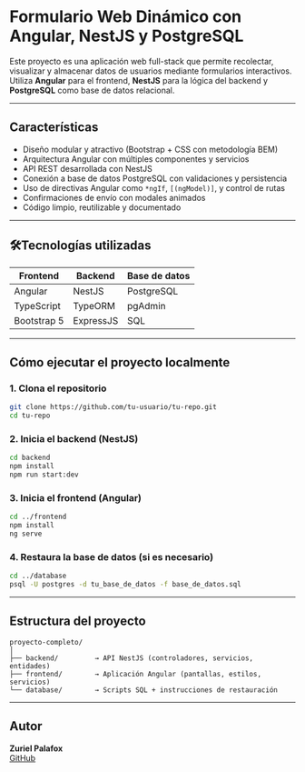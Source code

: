 # Formulario Web Dinámico con Angular, NestJS y PostgreSQL

Este proyecto es una aplicación web full-stack que permite recolectar, visualizar y almacenar datos de usuarios mediante formularios interactivos. Utiliza **Angular** para el frontend, **NestJS** para la lógica del backend y **PostgreSQL** como base de datos relacional.

---

## Características

- Diseño modular y atractivo (Bootstrap + CSS con metodología BEM)
- Arquitectura Angular con múltiples componentes y servicios
- API REST desarrollada con NestJS
- Conexión a base de datos PostgreSQL con validaciones y persistencia
- Uso de directivas Angular como `*ngIf`, `[(ngModel)]`, y control de rutas
- Confirmaciones de envío con modales animados
- Código limpio, reutilizable y documentado

---

## 🛠Tecnologías utilizadas

| Frontend     | Backend     | Base de datos |
|--------------|-------------|----------------|
| Angular      | NestJS      | PostgreSQL     |
| TypeScript   | TypeORM     | pgAdmin        |
| Bootstrap 5  | ExpressJS   | SQL            |

---

## Cómo ejecutar el proyecto localmente

### 1. Clona el repositorio

```bash
git clone https://github.com/tu-usuario/tu-repo.git
cd tu-repo
```

### 2. Inicia el backend (NestJS)

```bash
cd backend
npm install
npm run start:dev
```

### 3. Inicia el frontend (Angular)

```bash
cd ../frontend
npm install
ng serve
```

### 4. Restaura la base de datos (si es necesario)

```bash
cd ../database
psql -U postgres -d tu_base_de_datos -f base_de_datos.sql
```

---

## Estructura del proyecto

```
proyecto-completo/
│
├── backend/         → API NestJS (controladores, servicios, entidades)
├── frontend/        → Aplicación Angular (pantallas, estilos, servicios)
└── database/        → Scripts SQL + instrucciones de restauración
```

---

## Autor

**Zuriel Palafox**  
[GitHub](https://github.com/ZurielPC04) 
